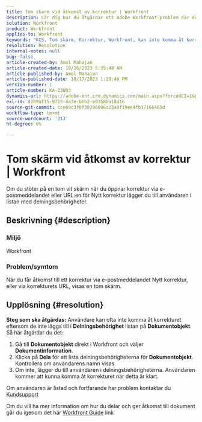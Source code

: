 ```yaml
---
title: Tom skärm vid åtkomst av korrektur | Workfront
description: Lär dig hur du åtgärdar ett Adobe Workfront-problem där det visas en tom skärm vid åtkomst till korrektur. Lägg till användare i listan med delningsbehörigheter.
solution: Workfront
product: Workfront
applies-to: Workfront
keywords: "KCS, Tom skärm, Korrektur, Workfront, kan inte komma åt korrektur, tom skärm för korrektur "
resolution: Resolution
internal-notes: null
bug: false
article-created-by: Amol Mahajan
article-created-date: 10/16/2023 5:35:40 AM
article-published-by: Amol Mahajan
article-published-date: 10/17/2023 1:20:46 PM
version-number: 1
article-number: KA-23003
dynamics-url: https://adobe-ent.crm.dynamics.com/main.aspx?forceUCI=1&pagetype=entityrecord&etn=knowledgearticle&id=c774cfd4-e56b-ee11-8df0-6045bd006239
exl-id: d2b9af15-9715-4a3e-bbb2-e0358ba18d16
source-git-commit: cce69c3f0f38296096c23a8f19ee4fb17166465d
workflow-type: tm+mt
source-wordcount: '213'
ht-degree: 0%

---
```


# Tom skärm vid åtkomst av korrektur | Workfront


Om du stöter på en tom vit skärm när du öppnar korrektur via e-postmeddelandet eller URL:en för Nytt korrektur lägger du till användaren i listan med delningsbehörigheter.

## Beskrivning {#description}


### <b>Miljö</b>

Workfront



### <b>Problem/symtom</b>

När du får åtkomst till ett korrektur via e-postmeddelandet Nytt korrektur, eller via korrekturets URL, visas en tom skärm.


## Upplösning {#resolution}

<b>Steg som ska åtgärdas:</b>
Användare kan ofta inte komma åt korrekturet eftersom de inte läggs till i <b>Delningsbehörighet</b> listan på <b>Dokumentobjekt</b>. Så här åtgärdar du det:

1. Gå till <b>Dokumentobjekt</b> direkt i Workfront och väljer <b>Dokumentinformation</b>.
2. Klicka på <b>Dela</b> för att lista delningsbehörigheterna för <b>Dokumentobjekt</b>. Kontrollera om användarens namn visas.
3. Om inte, lägger du till användaren i delningsbehörigheterna. Användaren kommer att kunna komma åt korrekturet när detta är klart.




Om användaren är listad och fortfarande har problem kontaktar du [Kundsupport](https://experienceleague.adobe.com/docs/workfront/using/basics/tips-tricks-for-basics/contact-customer-support.html)



Om du vill ha mer information om hur du delar och ger åtkomst till dokument går du igenom det här [Workfront Guide](https://experienceleague.adobe.com/docs/workfront/using/basics/grant-request-object-permissions/document-permissions.html) link
